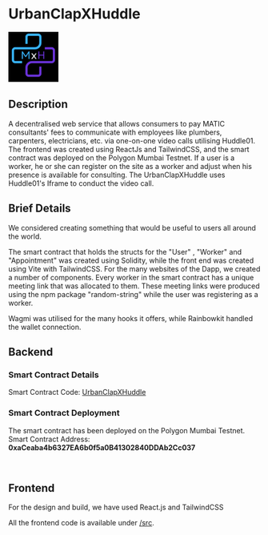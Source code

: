# UrbanClapXHuddle

<img width="100" height="100" src="logo.png">

## Description 

A decentralised web service that allows consumers to pay MATIC consultants' fees to communicate with employees like plumbers, carpenters, electricians, etc. via one-on-one video calls utilising Huddle01. The frontend was created using ReactJs and TailwindCSS, and the smart contract was deployed on the Polygon Mumbai Testnet. If a user is a worker, he or she can register on the site as a worker and adjust when his presence is available for consulting. The UrbanClapXHuddle uses Huddle01's Iframe to conduct the video call.


## Brief Details

We considered creating something that would be useful to users all around the world.

The smart contract that holds the structs for the "User" , "Worker" and "Appointment" was created using Solidity, while the front end was created using Vite with TailwindCSS. For the many websites of the Dapp, we created a number of components. Every worker in the smart contract has a unique meeting link that was allocated to them. These meeting links were produced using the npm package "random-string" while the user was registering as a worker.

Wagmi was utilised for the many hooks it offers, while Rainbowkit handled the wallet connection.

## Backend

### Smart Contract Details

Smart Contract Code: [UrbanClapXHuddle](https://github.com/priyaraval12/UrbanClapXHuddle/blob/main/src/contracts/UrbanClapXHuddle.sol )

### Smart Contract Deployment
The smart contract has been deployed on the Polygon Mumbai Testnet.
Smart Contract Address: <b>0xaCeaba4b6327EA6b0f5a0B41302840DDAb2Cc037</b>

<br />

## Frontend

For the design and build, we have used React.js and TailwindCSS

All the frontend code is available under [/src](https://github.com/priyaraval12/UrbanClapXHuddle/tree/main/src).

